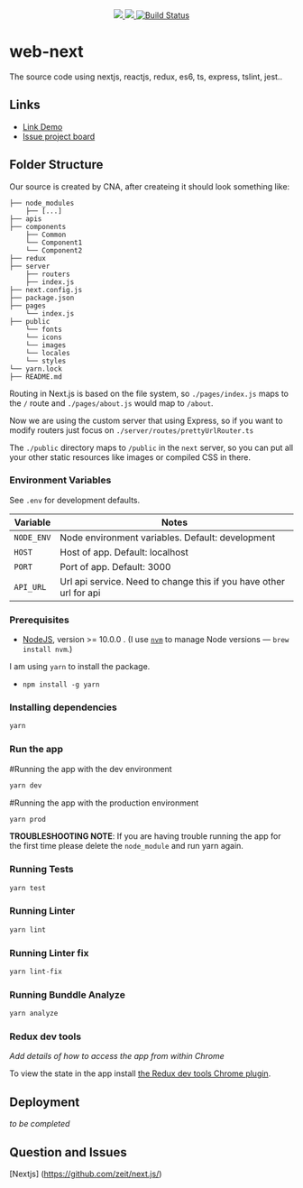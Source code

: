 <div align="center">
  <a href="https://codeclimate.com/github/chauduong1192/web-next/maintainability">
    <img src="https://api.codeclimate.com/v1/badges/f84fe0e7cf5adaf536a5/maintainability" />
  </a>
  <a href="https://codeclimate.com/github/chauduong1192/web-next/test_coverage">
    <img src="https://api.codeclimate.com/v1/badges/f84fe0e7cf5adaf536a5/test_coverage" />
  </a>
  <a href="https://github.com/chauduong1192/web-next/runs/765177210?check_suite_focus=true">
    <img src="https://github.com/chauduong1192/web-next/workflows/CI/badge.svg" alt="Build Status" />
  </a>
</div>

# web-next

The source code using nextjs, reactjs, redux, es6, ts, express, tslint, jest..

## Links

- [Link Demo](https://web-next.herokuapp.com/)
- [Issue project board](https://trello.com/b/loEbAQ1g/web-next)

## Folder Structure

Our source is created by CNA, after createing it should look something like:

```
├── node_modules
    ├── [...]
├── apis
├── components
    ├── Common
    └── Component1
    └── Component2
├── redux
├── server
    ├── routers
    ├── index.js
├── next.config.js
├── package.json
├── pages
    └── index.js
├── public
    └── fonts
    └── icons
    └── images
    └── locales
    └── styles
└── yarn.lock
├── README.md
```

Routing in Next.js is based on the file system, so `./pages/index.js` maps to the `/` route and
`./pages/about.js` would map to `/about`.

Now we are using the custom server that using Express, so if you want to modify routers just focus on `./server/routes/prettyUrlRouter.ts`

The `./public` directory maps to `/public` in the `next` server, so you can put all your
other static resources like images or compiled CSS in there.

### Environment Variables

See `.env` for development defaults.

| Variable               | Notes                                                              |
| -----------------      | ------------------------------------------------------------------ |
| `NODE_ENV`             | Node environment variables. Default: development                   |
| `HOST`                 | Host of app. Default: localhost                                    |
| `PORT`                 | Port of app. Default: 3000                                         |
| `API_URL`              | Url api service. Need to change this if you have other url for api |

### Prerequisites

- [NodeJS](htps://nodejs.org), version >= 10.0.0 . (I use [`nvm`](https://github.com/creationix/nvm) to manage Node versions — `brew install nvm`.)

I am using `yarn` to install the package.
- `npm install -g yarn`

### Installing dependencies

```sh
yarn
```

### Run the app

#Running the app with the dev environment

```sh
yarn dev
```

#Running the app with the production environment

```sh
yarn prod
```

**TROUBLESHOOTING NOTE**: If you are having trouble running the app for the first time please delete the `node_module` and run yarn again.

### Running Tests

```sh
yarn test
```

### Running Linter

```sh
yarn lint
```

### Running Linter fix

```sh
yarn lint-fix
```

### Running Bunddle Analyze

```sh
yarn analyze
```

### Redux dev tools

_Add details of how to access the app from within Chrome_

To view the state in the app install [the Redux dev tools Chrome plugin](https://chrome.google.com/webstore/detail/remotedev/faicmgpfiaijcedapokpbdejaodbelph/related).

## Deployment

_to be completed_

## Question and Issues
[Nextjs] (https://github.com/zeit/next.js/)
